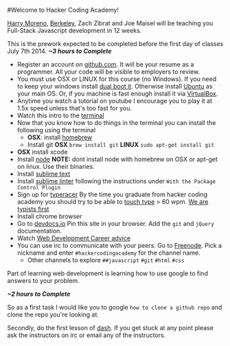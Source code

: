 #Welcome to Hacker Coding Academy!

[Harry Moreno](mailto:harry@hackerca.com), [Berkeley](mailto:berkeley@hackerca.com), Zach Zibrat and Joe Maisel will be teaching you Full-Stack Javascript development in 12 weeks.

This is the prework expected to be completed before the first day of classes July 7th 2014.
***~3 hours to Complete***

* Register an account on [github.com](github.com). It will be your resume as a programmer. All your code will be visible to employers to review.
* You must use OSX or LINUX for this course (no Windows). If you need to keep your windows install [dual boot it](http://www.dedoimedo.com/computers/dual-boot-windows-8-ubuntu.html). Otherwise install [Ubuntu](https://www.youtube.com/watch?v=i_4Kh5kE3xA) as your main OS. Or, if you machine is fast enough install it via [VirtualBox](http://www.psychocats.net/ubuntu/virtualbox).
* Anytime you watch a tutorial on youtube I encourage you to play it at 1.5x speed unless that's too fast for you.
* Watch this intro to the [terminal](https://www.youtube.com/watch?v=jDINUSK7rXE)
* Now that you know how to do things in the terminal you can install the following using the terminal
  * **OSX**: install [homebrew](http://brew.sh/)
  * Install git **OSX** `brew install git` **LINUX** `sudo apt-get install git`
* **OSX** install xcode
* Install [node](http://nodejs.org/) **NOTE:** dont install node with homebrew on OSX or apt-get on linux. Use their binaries.
* Install [sublime text](http://www.sublimetext.com/3)
* Install [sublime linter](https://github.com/SublimeLinter/SublimeLinter-for-ST2#installing) following the instructions under `With the Package Control Plugin`
* Sign up for [typeracer](http://play.typeracer.com/) By the time you graduate from hacker coding academy you should try to be able to [touch type](https://en.wikipedia.org/wiki/Touchtype) > 60 wpm. [We are typists first](http://blog.codinghorror.com/we-are-typists-first-programmers-second/)
* Install chrome browser
* Go to [devdocs.io](devdocs.io) Pin this site in your browser. Add the `git` and `jQuery` documentation.
* Watch [Web Development Career advice](https://www.youtube.com/watch?v=zXqs6X0lzKI)
* You can use irc to communicate with your peers. Go to [Freenode](https://webchat.freenode.net/). Pick a nickname and enter `#hackercodingacademy` for the channel name.
  * Other channels to explore `##javascript` `#git` `#html` `#css`

Part of learning web development is learning how to use google to find answers to your problem.

***~2 hours to Complete***

So as a first task I would like you to google `how to clone a github repo` and clone the repo you're looking at.

Secondly, do the first lesson of [dash](https://dash.generalassemb.ly/). If you get stuck at any point please ask the instructors on irc or email any of the instructors.
